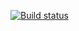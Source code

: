 
[![Build status](https://ci.appveyor.com/api/projects/status/l39b6syx4kp6q0gv?svg=true)](https://ci.appveyor.com/project/petrikovandrey/validcard)

